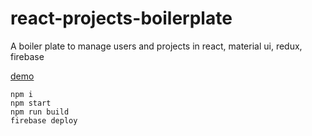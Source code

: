 # react-projects-boilerplate 

A boiler plate to manage users and projects in react, material ui, redux, firebase

[demo](https://react-projects-boilerplate.firebaseapp.com/)


``` 
npm i 
npm start 
npm run build
firebase deploy   
```
